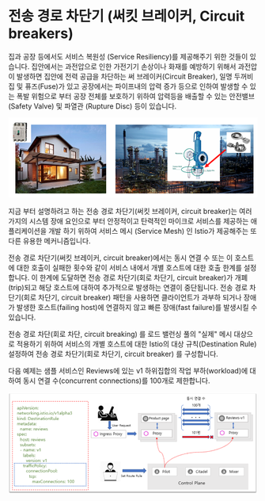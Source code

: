 # 전송 경로 차단기 \(써킷 브레이커, Circuit breakers\)

집과 공장 등에서도 서비스 복원성 \(Service Resiliency\)를 제공해주기 위한 것들이 있습니다. 집안에서는 과전압으로 인한 가전기기 손상이나 화재를 예방하기 위해서 과전압이 발생하면 집안에 전력 공급을 차단하는 써 브레이커\(Circuit Breaker\), 일명 두꺼비집 및 퓨즈\(Fuse\)가 있고 공장에서는 파이프내의 압력 증가 등으로 인하여 발생할 수 있는 폭발 위험으로 부터 공장 전체를 보호하기 위하여 압력등을 배출할 수 있는 안전밸브\(Safety Valve\) 및 파열관 \(Rupture Disc\) 등이 있습니다. 

![\(&#xC88C;\) &#xAC00;&#xC815;&#xB0B4;&#xC758; &#xC368;&#xD0B7; &#xBE0C;&#xB808;&#xC774;&#xCEE4;, \(&#xC6B0;\) &#xACF5;&#xC7A5;&#xB0B4;&#xC5D0; &#xC124;&#xCE58;&#xB418;&#xC5B4; &#xC788;&#xB294; &#xC548;&#xC804;&#xBC38;&#xBE0C; &#xBC0F; &#xD30C;&#xC5F4;&#xAD00;](../.gitbook/assets/20200408_203529.png)

지금 부터 설명하려고 하는 전송 경로 차단기\(써킷 브레이커, circuit breaker\)는 여러 가지의 시스템 장애 요인으로 부터 안정적이고 탄력적인 마이크로 서비스를 제공하는 애플리케이션을 개발 하기 위하여 서비스 메시 \(Service Mesh\) 인 Istio가 제공해주는 또 다른 유용한 메커니즘입니다.

전송 경로 차단기\(써킷 브레이커, circuit breaker\)에서는 동시 연결 수 또는 이 호스트에 대한 호출이 실패한 횟수와 같이 서비스 내에서 개별 호스트에 대한 호출 한계를 설정합니다. 이 한계에 도달하면 전송 경로 차단기\(회로 차단기, circuit breaker\)가 개폐\(trip\)되고 해당 호스트에 대하여 추가적으로 발생하는 연결이 중단됩니다. 전송 경로 차단기\(회로 차단기, circuit breaker\) 패턴을 사용하면 클라이언트가 과부하 되거나 장애가 발생한 호스트\(failing host\)에 연결하지 않고 빠른 장애\(fast failure\)를 발생시킬 수 있습니다.

전송 경로 차단\(회로 차단, circuit breaking\) 를 로드 밸런싱 풀의 "실제" 메시 대상으로 적용하기 위하여 서비스의 개별 호스트에 대한 Istio의 대상 규칙\(Destination Rule\) 설정하여 전송 경로 차단기\(회로 차단기, circuit breaker\) 를 구성합니다.

다음 예제는 샘플 서비스인 Reviews에 있는 v1 하위집합의 작업 부하\(workload\)에 대하여 동시 연결 수\(concurrent connections\)를 100개로 제한합니다.

![\[&#xADF8;&#xB9BC;\] &#xC804;&#xC1A1; &#xACBD;&#xB85C; &#xCC28;&#xB2E8;&#xAE30; \(&#xD68C;&#xB85C; &#xCC28;&#xB2E8;&#xAE30;, Circuit breakers\)](../.gitbook/assets/circuit_breaker_ex.png)

### 

